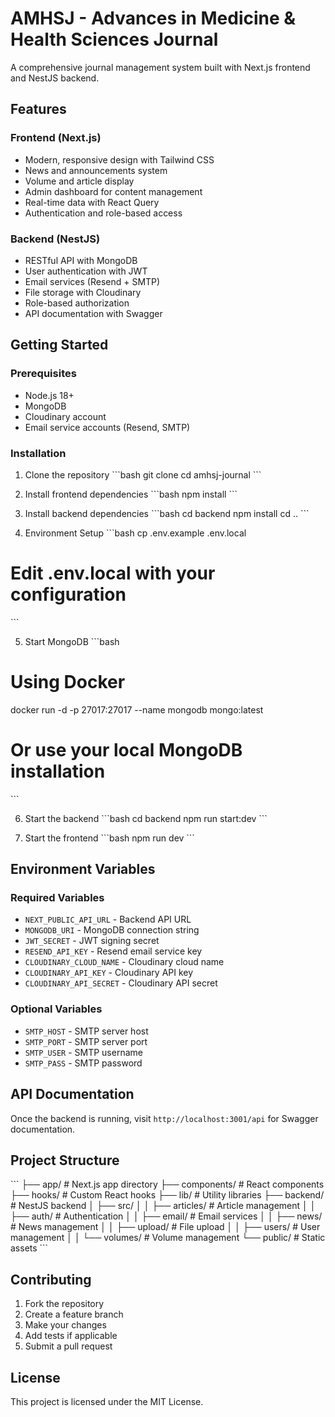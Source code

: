 # AMHSJ - Advances in Medicine & Health Sciences Journal

A comprehensive journal management system built with Next.js frontend and NestJS backend.

## Features

### Frontend (Next.js)
- Modern, responsive design with Tailwind CSS
- News and announcements system
- Volume and article display
- Admin dashboard for content management
- Real-time data with React Query
- Authentication and role-based access

### Backend (NestJS)
- RESTful API with MongoDB
- User authentication with JWT
- Email services (Resend + SMTP)
- File storage with Cloudinary
- Role-based authorization
- API documentation with Swagger

## Getting Started

### Prerequisites
- Node.js 18+
- MongoDB
- Cloudinary account
- Email service accounts (Resend, SMTP)

### Installation

1. Clone the repository
\`\`\`bash
git clone <repository-url>
cd amhsj-journal
\`\`\`

2. Install frontend dependencies
\`\`\`bash
npm install
\`\`\`

3. Install backend dependencies
\`\`\`bash
cd backend
npm install
cd ..
\`\`\`

4. Environment Setup
\`\`\`bash
cp .env.example .env.local
# Edit .env.local with your configuration
\`\`\`

5. Start MongoDB
\`\`\`bash
# Using Docker
docker run -d -p 27017:27017 --name mongodb mongo:latest

# Or use your local MongoDB installation
\`\`\`

6. Start the backend
\`\`\`bash
cd backend
npm run start:dev
\`\`\`

7. Start the frontend
\`\`\`bash
npm run dev
\`\`\`

## Environment Variables

### Required Variables
- `NEXT_PUBLIC_API_URL` - Backend API URL
- `MONGODB_URI` - MongoDB connection string
- `JWT_SECRET` - JWT signing secret
- `RESEND_API_KEY` - Resend email service key
- `CLOUDINARY_CLOUD_NAME` - Cloudinary cloud name
- `CLOUDINARY_API_KEY` - Cloudinary API key
- `CLOUDINARY_API_SECRET` - Cloudinary API secret

### Optional Variables
- `SMTP_HOST` - SMTP server host
- `SMTP_PORT` - SMTP server port
- `SMTP_USER` - SMTP username
- `SMTP_PASS` - SMTP password

## API Documentation

Once the backend is running, visit `http://localhost:3001/api` for Swagger documentation.

## Project Structure

\`\`\`
├── app/                    # Next.js app directory
├── components/             # React components
├── hooks/                  # Custom React hooks
├── lib/                    # Utility libraries
├── backend/                # NestJS backend
│   ├── src/
│   │   ├── articles/       # Article management
│   │   ├── auth/           # Authentication
│   │   ├── email/          # Email services
│   │   ├── news/           # News management
│   │   ├── upload/         # File upload
│   │   ├── users/          # User management
│   │   └── volumes/        # Volume management
└── public/                 # Static assets
\`\`\`

## Contributing

1. Fork the repository
2. Create a feature branch
3. Make your changes
4. Add tests if applicable
5. Submit a pull request

## License

This project is licensed under the MIT License.
